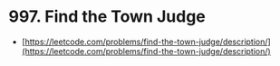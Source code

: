 # 997. Find the Town Judge

- [https://leetcode.com/problems/find-the-town-judge/description/](https://leetcode.com/problems/find-the-town-judge/description/)
